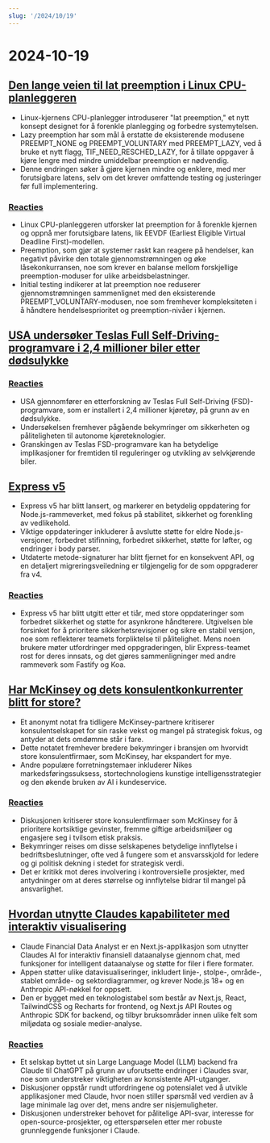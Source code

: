 ```yaml
---
slug: '/2024/10/19'
---
```


# 2024-10-19

## [Den lange veien til lat preemption i Linux CPU-planleggeren](https://lwn.net/SubscriberLink/994322/45aa5211a50bc63a/)

- Linux-kjernens CPU-planlegger introduserer "lat preemption," et nytt konsept designet for å forenkle planlegging og forbedre systemytelsen.
- Lazy preemption har som mål å erstatte de eksisterende modusene PREEMPT_NONE og PREEMPT_VOLUNTARY med PREEMPT_LAZY, ved å bruke et nytt flagg, TIF_NEED_RESCHED_LAZY, for å tillate oppgaver å kjøre lengre med mindre umiddelbar preemption er nødvendig.
- Denne endringen søker å gjøre kjernen mindre og enklere, med mer forutsigbare latens, selv om det krever omfattende testing og justeringer før full implementering.

### [Reacties](https://news.ycombinator.com/item?id=41886256)

- Linux CPU-planleggeren utforsker lat preemption for å forenkle kjernen og oppnå mer forutsigbare latens, lik EEVDF (Earliest Eligible Virtual Deadline First)-modellen.
- Preemption, som gjør at systemer raskt kan reagere på hendelser, kan negativt påvirke den totale gjennomstrømningen og øke låsekonkurransen, noe som krever en balanse mellom forskjellige preemption-moduser for ulike arbeidsbelastninger.
- Initial testing indikerer at lat preemption noe reduserer gjennomstrømningen sammenlignet med den eksisterende PREEMPT_VOLUNTARY-modusen, noe som fremhever kompleksiteten i å håndtere hendelsesprioritet og preemption-nivåer i kjernen.

## [USA undersøker Teslas Full Self-Driving-programvare i 2,4 millioner biler etter dødsulykke](https://www.reuters.com/business/autos-transportation/nhtsa-opens-probe-into-24-mln-tesla-vehicles-over-full-self-driving-collisions-2024-10-18/)

### [Reacties](https://news.ycombinator.com/item?id=41884740)

- USA gjennomfører en etterforskning av Teslas Full Self-Driving (FSD)-programvare, som er installert i 2,4 millioner kjøretøy, på grunn av en dødsulykke.
- Undersøkelsen fremhever pågående bekymringer om sikkerheten og påliteligheten til autonome kjøreteknologier.
- Granskingen av Teslas FSD-programvare kan ha betydelige implikasjoner for fremtiden til reguleringer og utvikling av selvkjørende biler.

## [Express v5](https://expressjs.com/2024/10/15/v5-release.html)

- Express v5 har blitt lansert, og markerer en betydelig oppdatering for Node.js-rammeverket, med fokus på stabilitet, sikkerhet og forenkling av vedlikehold.
- Viktige oppdateringer inkluderer å avslutte støtte for eldre Node.js-versjoner, forbedret stifinning, forbedret sikkerhet, støtte for løfter, og endringer i body parser.
- Utdaterte metode-signaturer har blitt fjernet for en konsekvent API, og en detaljert migreringsveiledning er tilgjengelig for de som oppgraderer fra v4.

### [Reacties](https://news.ycombinator.com/item?id=41882955)

- Express v5 har blitt utgitt etter et tiår, med store oppdateringer som forbedret sikkerhet og støtte for asynkrone håndterere. Utgivelsen ble forsinket for å prioritere sikkerhetsrevisjoner og sikre en stabil versjon, noe som reflekterer teamets forpliktelse til pålitelighet. Mens noen brukere møter utfordringer med oppgraderingen, blir Express-teamet rost for deres innsats, og det gjøres sammenligninger med andre rammeverk som Fastify og Koa.

## [Har McKinsey og dets konsulentkonkurrenter blitt for store?](https://www.economist.com/business/2024/03/25/have-mckinsey-and-its-consulting-rivals-got-too-big)

- Et anonymt notat fra tidligere McKinsey-partnere kritiserer konsulentselskapet for sin raske vekst og mangel på strategisk fokus, og antyder at dets omdømme står i fare.
- Dette notatet fremhever bredere bekymringer i bransjen om hvorvidt store konsulentfirmaer, som McKinsey, har ekspandert for mye.
- Andre populære forretningstemaer inkluderer Nikes markedsføringssuksess, stortechnologiens kunstige intelligensstrategier og den økende bruken av AI i kundeservice.

### [Reacties](https://news.ycombinator.com/item?id=41888061)

- Diskusjonen kritiserer store konsulentfirmaer som McKinsey for å prioritere kortsiktige gevinster, fremme giftige arbeidsmiljøer og engasjere seg i tvilsom etisk praksis.
- Bekymringer reises om disse selskapenes betydelige innflytelse i bedriftsbeslutninger, ofte ved å fungere som et ansvarsskjold for ledere og gi politisk dekning i stedet for strategisk verdi.
- Det er kritikk mot deres involvering i kontroversielle prosjekter, med antydninger om at deres størrelse og innflytelse bidrar til mangel på ansvarlighet.

## [Hvordan utnytte Claudes kapabiliteter med interaktiv visualisering](https://github.com/anthropics/anthropic-quickstarts/tree/main/financial-data-analyst)

- Claude Financial Data Analyst er en Next.js-applikasjon som utnytter Claudes AI for interaktiv finansiell dataanalyse gjennom chat, med funksjoner for intelligent dataanalyse og støtte for filer i flere formater.
- Appen støtter ulike datavisualiseringer, inkludert linje-, stolpe-, område-, stablet område- og sektordiagrammer, og krever Node.js 18+ og en Anthropic API-nøkkel for oppsett.
- Den er bygget med en teknologistabel som består av Next.js, React, TailwindCSS og Recharts for frontend, og Next.js API Routes og Anthropic SDK for backend, og tilbyr bruksområder innen ulike felt som miljødata og sosiale medier-analyse.

### [Reacties](https://news.ycombinator.com/item?id=41885231)

- Et selskap byttet ut sin Large Language Model (LLM) backend fra Claude til ChatGPT på grunn av uforutsette endringer i Claudes svar, noe som understreker viktigheten av konsistente API-utganger.
- Diskusjoner oppstår rundt utfordringene og potensialet ved å utvikle applikasjoner med Claude, hvor noen stiller spørsmål ved verdien av å lage minimale lag over det, mens andre ser nisjemuligheter.
- Diskusjonen understreker behovet for pålitelige API-svar, interesse for open-source-prosjekter, og etterspørselen etter mer robuste grunnleggende funksjoner i Claude.

<head>
  <meta property="og:title" content="Den lange veien til lat preemption i Linux CPU-planleggeren" />
  <meta property="og:type" content="website" />
  <meta property="og:image" content="https://og.cho.sh/api/og/?title=Den%20lange%20veien%20til%20lat%20preemption%20i%20Linux%20CPU-planleggeren&subheading=zaterdag%2019%20oktober%202024%3A%20Samenvatting%20Hacker%20News" />
</head>
